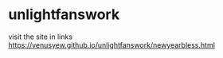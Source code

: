 # unlightfanswork
visit the site in links
<a href="https://venusyew.github.io/unlightfanswork/newyearbless.html" target="_blank">https://venusyew.github.io/unlightfanswork/newyearbless.html</a>
